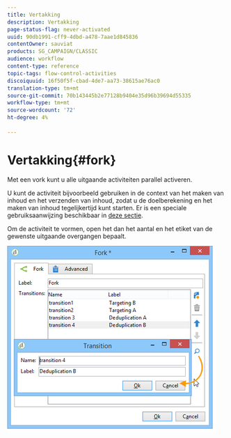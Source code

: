 ```yaml
---
title: Vertakking
description: Vertakking
page-status-flag: never-activated
uuid: 90db1991-cff9-4dbd-a478-7aae1d845836
contentOwner: sauviat
products: SG_CAMPAIGN/CLASSIC
audience: workflow
content-type: reference
topic-tags: flow-control-activities
discoiquuid: 16f50f5f-cbad-4de7-aa73-38615ae76ac0
translation-type: tm+mt
source-git-commit: 70b143445b2e77128b9404e35d96b39694d55335
workflow-type: tm+mt
source-wordcount: '72'
ht-degree: 4%

---
```



# Vertakking{#fork}

Met een vork kunt u alle uitgaande activiteiten parallel activeren.

U kunt de activiteit bijvoorbeeld gebruiken in de context van het maken van inhoud en het verzenden van inhoud, zodat u de doelberekening en het maken van inhoud tegelijkertijd kunt starten. Er is een speciale gebruiksaanwijzing beschikbaar in [deze sectie](../../delivery/using/automating-via-workflows.md#creating-the-delivery-and-its-content).

Om de activiteit te vormen, open het dan het aantal en het etiket van de gewenste uitgaande overgangen bepaalt.

![](assets/s_user_segmentation_fork.png)
